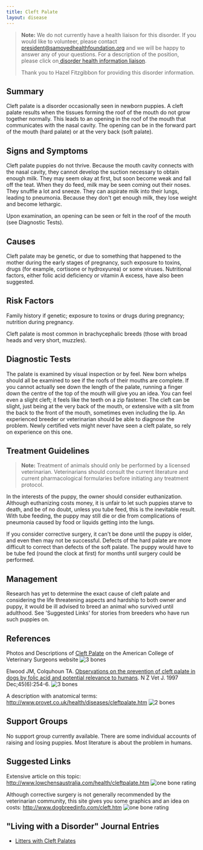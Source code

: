 ```yaml
---
title: Cleft Palate
layout: disease
---
```


> **Note:** We do not currently have a health liaison for this disorder. If you would like to volunteer, please contact[ president@samoyedhealthfoundation.org](mailto:president@samoyedhealthfoundation.org?subject=Questions%20about%20becoming%20a%20Health%20Information%20Liaison%20or%20Reviewer) and we will be happy to answer any of your questions.
> For a description of the position, please click on[ disorder health information liaison](/become-a-health-information-liaison).
>
> Thank you to Hazel Fitzgibbon for providing this disorder information.

## Summary

Cleft palate is a disorder occasionally seen in newborn puppies. A
cleft palate results when the tissues forming the roof of the mouth do
not grow together normally. This leads to an opening in the roof of the
mouth that communicates with the nasal cavity. The opening can be in the
forward part of the mouth (hard palate) or at the very back (soft
palate).

## Signs and Symptoms

Cleft palate puppies do not thrive. Because the mouth cavity connects
with the nasal cavity, they cannot develop the suction necessary to
obtain enough milk. They may seem okay at first, but soon become weak
and fall off the teat. When they do feed, milk may be seen coming out
their noses. They snuffle a lot and sneeze. They can aspirate milk into
their lungs, leading to pneumonia. Because they don't get enough milk,
they lose weight and become lethargic.

Upon examination, an opening can be seen or felt in the roof of the
mouth (see Diagnostic Tests).

## Causes

Cleft palate may be genetic, or due to something that happened to the
mother during the early stages of pregnancy, such exposure to toxins,
drugs (for example, cortisone or hydroxyurea) or some viruses.
Nutritional factors, either folic acid deficiency or vitamin A excess,
have also been suggested.

## Risk Factors

Family history if genetic; exposure to toxins or drugs during
pregnancy; nutrition during pregnancy.

Cleft palate is most common in brachycephalic breeds (those with broad
heads and very short, muzzles).

## Diagnostic Tests

The palate is examined by visual inspection or by feel. New born whelps
should all be examined to see if the roofs of their mouths are complete.
If you cannot actually see down the length of the palate, running a
finger down the centre of the top of the mouth will give you an idea.
You can feel even a slight cleft; it feels like the teeth on a zip
fastener. The cleft can be slight, just being at the very back of the
mouth, or extensive with a slit from the back to the front of the mouth,
sometimes even including the lip. An experienced breeder or
veterinarian should be able to diagnose the problem. Newly certified
vets might never have seen a cleft palate, so rely on experience on this
one.

## Treatment Guidelines

> **Note:** Treatment of animals should only be performed by a licensed
> veterinarian. Veterinarians should consult the current literature and
> current pharmacological formularies before initiating any treatment
> protocol.

In the interests of the puppy, the owner should consider euthanization.
Although euthanizing costs money, it is unfair to let such puppies
starve to death, and be of no doubt, unless you tube feed, this is the
inevitable result. With tube feeding, the puppy may still die or die
from complications of pneumonia caused by food or liquids getting into
the lungs.

If you consider corrective surgery, it can't be done until the puppy is
older, and even then may not be successful. Defects of the hard palate
are more difficult to correct than defects of the soft palate. The
puppy would have to be tube fed (round the clock at first) for months
until surgery could be performed.

## Management

Research has yet to determine the exact cause of cleft palate and
considering the life threatening aspects and hardship to both owner and
puppy, it would be ill advised to breed an animal who survived until
adulthood. See 'Suggested Links' for stories from breeders who have run
such puppies on.

## References

Photos and Descriptions of [Cleft
Palate](https://www.acvs.org/small-animal/cleft-palate)
on the American College of Veterinary Surgeons website
![3 bones](/img/3-bones.gif)

Elwood JM, Colquhoun TA. [Observations on the prevention of cleft palate
in dogs by folic acid and potential relevance to
humans](http://www.ncbi.nlm.nih.gov/sites/entrez?Db=pubmed&Cmd=ShowDetailView&TermToSearch=16032001&ordinalpos=1&itool=EntrezSystem2.PEntrez.Pubmed.Pubmed_ResultsPanel.Pubmed_RVDocSum).
N Z Vet J. 1997 Dec;45(6):254-6.
![3 bones](/img/3-bones.gif)

A description with anatomical terms:
<http://www.provet.co.uk/health/diseases/cleftpalate.htm>
![2 bones](/img/2-bones.gif)

## Support Groups

No support group currently available. There are some individual accounts
of raising and losing puppies. Most literature is about the problem in
humans.

## Suggested Links

Extensive article on this topic:
<http://www.lowchensaustralia.com/health/cleftpalate.htm>
![one bone rating](/img/1-bone.gif)

Although corrective surgery is not generally recommended by the
veterinarian community, this site gives you some graphics and an idea on
costs:
<http://www.dogbreedinfo.com/cleft.htm>
![one bone rating](/img/1-bone.gif)

## "Living with a Disorder" Journal Entries

- [Litters with Cleft Palates](/diseases/cleft-palate-litters-with-cleft-palates)
